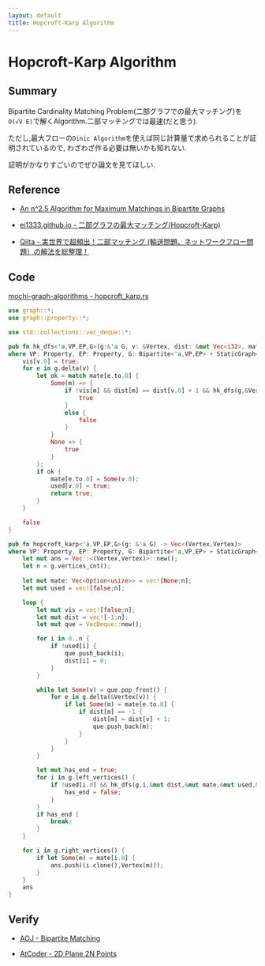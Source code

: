 ```yaml
---
layout: default
title: Hopcroft-Karp Algorithm
---
```


# Hopcroft-Karp Algorithm

## Summary

Bipartite Cardinality Matching Problem(二部グラフでの最大マッチング)を `O(√V E)`で解くAlgorithm.二部マッチングでは最速(だと思う).

ただし,最大フローの`Dinic Algorithm`を使えば同じ計算量で求められることが証明されているので, わざわざ作る必要は無いかも知れない.

証明がかなりすごいのでぜひ論文を見てほしい.

## Reference

- [An n^2.5 Algorithm for Maximum Matchings in Bipartite Graphs](https://epubs.siam.org/doi/abs/10.1137/0202019)

- [ei1333.github.io - 二部グラフの最大マッチング(Hopcroft-Karp)](https://ei1333.github.io/luzhiled/snippets/graph/hopcroft-karp.html)

- [‪Qiita - 実世界で超頻出！二部マッチング (輸送問題、ネットワークフロー問題）の解法を総整理！‬](https://qiita.com/drken/items/e805e3f514acceb87602)

## Code

[mochi-graph-algorithms - hopcroft_karp.rs](https://github.com/kutimoti/mochi-graph-algorithms/blob/master/src/graph/matching/hopcroft_karp.rs)

```rust
use graph::*;
use graph::property::*;

use std::collections::vec_deque::*;

pub fn hk_dfs<'a,VP,EP,G>(g:&'a G, v: &Vertex, dist: &mut Vec<i32>, mate: &mut Vec<Option<usize>>, used: &mut Vec<bool>, vis: &mut Vec<bool>) -> bool
where VP: Property, EP: Property, G: Bipartite<'a,VP,EP> + StaticGraph<'a,VP,EP>{
    vis[v.0] = true;
    for e in g.delta(v) {
        let ok = match mate[e.to.0] {
            Some(m) => {
                if !vis[m] && dist[m] == dist[v.0] + 1 && hk_dfs(g,&Vertex(m),dist,mate,used,vis) {
                    true
                }
                else {
                    false
                }
            }
            None => {
                true
            }
        };
        if ok {
            mate[e.to.0] = Some(v.0);
            used[v.0] = true;
            return true;
        }
    }

    false
}

pub fn hopcroft_karp<'a,VP,EP,G>(g: &'a G) -> Vec<(Vertex,Vertex)>
where VP: Property, EP: Property, G: Bipartite<'a,VP,EP> + StaticGraph<'a,VP,EP> {
    let mut ans = Vec::<(Vertex,Vertex)>::new();
    let n = g.vertices_cnt();
    
    let mut mate: Vec<Option<usize>> = vec![None;n];
    let mut used = vec![false;n];

    loop {
        let mut vis = vec![false;n];
        let mut dist = vec![-1;n];
        let mut que = VecDeque::new();

        for i in 0..n {
            if !used[i] {
                que.push_back(i);
                dist[i] = 0;
            }
        }

        while let Some(v) = que.pop_front() {
            for e in g.delta(&Vertex(v)) {
                if let Some(m) = mate[e.to.0] {
                    if dist[m] == -1 {
                        dist[m] = dist[v] + 1;
                        que.push_back(m);
                    }
                }
            }
        }

        let mut has_end = true;
        for i in g.left_vertices() {
            if !used[i.0] && hk_dfs(g,i,&mut dist,&mut mate,&mut used,&mut vis) {
                has_end = false;
            }
        }
        if has_end {
            break;
        }
    }

    for i in g.right_vertices() {
        if let Some(m) = mate[i.0] {
            ans.push((i.clone(),Vertex(m)));
        }
    }
    ans
}
```

## Verify

- [AOJ - Bipartite Matching](http://judge.u-aizu.ac.jp/onlinejudge/description.jsp?id=GRL_7_A)

- [AtCoder - 2D Plane 2N Points](https://beta.atcoder.jp/contests/abc091/tasks/arc092_a)
